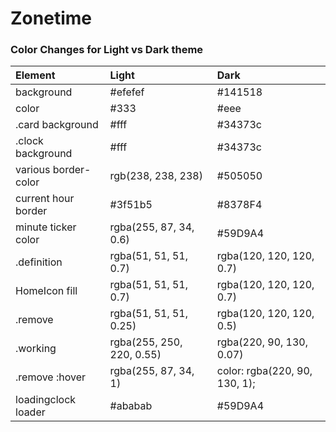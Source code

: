 # Zonetime



### Color Changes for Light vs Dark theme

|            Element            |             Light             |             Dark              |
|:------------------------------|:------------------------------|:------------------------------|
|       <html> background       |            #efefef            |            #141518            |
|         <html> color          |             #333              |             #eee              |
|       .card background        |             #fff              |            #34373c            |
|       .clock background       |             #fff              |            #34373c            |
|     various border-color      |      rgb(238, 238, 238)       |            #505050            |
|      current hour border      |            #3f51b5            |            #8378F4            |
|      minute ticker color      |    rgba(255, 87, 34, 0.6)     |            #59D9A4            |
|          .definition          |     rgba(51, 51, 51, 0.7)     |   rgba(120, 120, 120, 0.7)    |
|         HomeIcon fill         |     rgba(51, 51, 51, 0.7)     |   rgba(120, 120, 120, 0.7)    |
|            .remove            |    rgba(51, 51, 51, 0.25)     |   rgba(120, 120, 120, 0.5)    |
|           .working            |   rgba(255, 250, 220, 0.55)   |   rgba(220, 90, 130, 0.07)    |
|        .remove :hover         |     rgba(255, 87, 34, 1)      | color: rgba(220, 90, 130, 1); |
|      loadingclock loader      |            #ababab            |            #59D9A4            |
